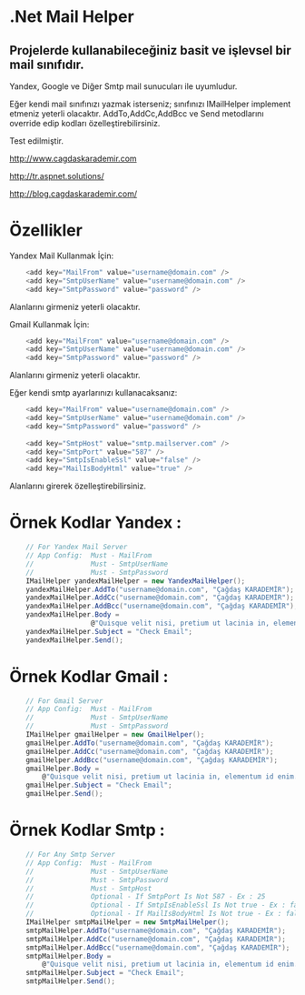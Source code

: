# .Net Mail Helper

## Projelerde kullanabileceğiniz basit ve işlevsel bir mail sınıfıdır. 

Yandex, Google ve Diğer Smtp mail sunucuları ile uyumludur. 

Eğer kendi mail sınıfınızı yazmak isterseniz; sınıfınızı IMailHelper implement etmeniz yeterli olacaktır. AddTo,AddCc,AddBcc ve Send metodlarını override edip kodları özelleştirebilirsiniz.

Test edilmiştir. 

http://www.cagdaskarademir.com

http://tr.aspnet.solutions/

http://blog.cagdaskarademir.com/


Özellikler
=========

Yandex Mail Kullanmak İçin: 

```C#
    <add key="MailFrom" value="username@domain.com" />
    <add key="SmtpUserName" value="username@domain.com" />
    <add key="SmtpPassword" value="password" />
```    
Alanlarını girmeniz yeterli olacaktır. 

Gmail Kullanmak İçin:

```C#
    <add key="MailFrom" value="username@domain.com" />
    <add key="SmtpUserName" value="username@domain.com" />
    <add key="SmtpPassword" value="password" />
```     
Alanlarını girmeniz yeterli olacaktır.

Eğer kendi smtp ayarlarınızı kullanacaksanız:
```C#
    <add key="MailFrom" value="username@domain.com" />
    <add key="SmtpUserName" value="username@domain.com" />
    <add key="SmtpPassword" value="password" />
    
    <add key="SmtpHost" value="smtp.mailserver.com" />
    <add key="SmtpPort" value="587" />
    <add key="SmtpIsEnableSsl" value="false" />
    <add key="MailIsBodyHtml" value="true" />
```    
Alanlarını girerek özelleştirebilirsiniz. 

Örnek Kodlar Yandex : 
=========
```C#
    // For Yandex Mail Server
    // App Config:  Must - MailFrom
    //              Must - SmtpUserName
    //              Must - SmtpPassword
    IMailHelper yandexMailHelper = new YandexMailHelper();
    yandexMailHelper.AddTo("username@domain.com", "Çağdaş KARADEMİR");
    yandexMailHelper.AddCc("username@domain.com", "Çağdaş KARADEMİR");
    yandexMailHelper.AddBcc("username@domain.com", "Çağdaş KARADEMİR");
    yandexMailHelper.Body =
                    @"Quisque velit nisi, pretium ut lacinia in, elementum id enim. Vivamus suscipit tortor eget felis porttitor volutpat. Curabitur arcu erat, accumsan id imperdiet et, porttitor at sem. Donec sollicitudin molestie malesuada. Lorem ipsum dolor sit amet, consectetur adipiscing elit. Proin eget tortor risus. Curabitur arcu erat, accumsan id imperdiet et, porttitor at sem. Donec sollicitudin molestie malesuada. Praesent sapien massa, convallis a pellentesque nec, egestas non nisi. Vestibulum ante ipsum primis in faucibus orci luctus et ultrices posuere cubilia Curae; Donec velit neque, auctor sit amet aliquam vel, ullamcorper sit amet ligula.";
    yandexMailHelper.Subject = "Check Email";
    yandexMailHelper.Send();
``` 

Örnek Kodlar Gmail : 
=========
```C#
    // For Gmail Server
    // App Config:  Must - MailFrom
    //              Must - SmtpUserName
    //              Must - SmtpPassword
    IMailHelper gmailHelper = new GmailHelper();
    gmailHelper.AddTo("username@domain.com", "Çağdaş KARADEMİR");
    gmailHelper.AddCc("username@domain.com", "Çağdaş KARADEMİR");
    gmailHelper.AddBcc("username@domain.com", "Çağdaş KARADEMİR");
    gmailHelper.Body =
        @"Quisque velit nisi, pretium ut lacinia in, elementum id enim. Vivamus suscipit tortor eget felis porttitor volutpat. Curabitur arcu erat, accumsan id imperdiet et, porttitor at sem. Donec sollicitudin molestie malesuada. Lorem ipsum dolor sit amet, consectetur adipiscing elit. Proin eget tortor risus. Curabitur arcu erat, accumsan id imperdiet et, porttitor at sem. Donec sollicitudin molestie malesuada. Praesent sapien massa, convallis a pellentesque nec, egestas non nisi. Vestibulum ante ipsum primis in faucibus orci luctus et ultrices posuere cubilia Curae; Donec velit neque, auctor sit amet aliquam vel, ullamcorper sit amet ligula.";
    gmailHelper.Subject = "Check Email";
    gmailHelper.Send();
```

Örnek Kodlar Smtp : 
=========
```C#
    // For Any Smtp Server
    // App Config:  Must - MailFrom
    //              Must - SmtpUserName
    //              Must - SmtpPassword
    //              Must - SmtpHost
    //              Optional - If SmtpPort Is Not 587 - Ex : 25
    //              Optional - If SmtpIsEnableSsl Is Not true - Ex : false
    //              Optional - If MailIsBodyHtml Is Not true - Ex : false
    IMailHelper smtpMailHelper = new SmtpMailHelper();
    smtpMailHelper.AddTo("username@domain.com", "Çağdaş KARADEMİR");
    smtpMailHelper.AddCc("username@domain.com", "Çağdaş KARADEMİR");
    smtpMailHelper.AddBcc("username@domain.com", "Çağdaş KARADEMİR");
    smtpMailHelper.Body =
        @"Quisque velit nisi, pretium ut lacinia in, elementum id enim. Vivamus suscipit tortor eget felis porttitor volutpat. Curabitur arcu erat, accumsan id imperdiet et, porttitor at sem. Donec sollicitudin molestie malesuada. Lorem ipsum dolor sit amet, consectetur adipiscing elit. Proin eget tortor risus. Curabitur arcu erat, accumsan id imperdiet et, porttitor at sem. Donec sollicitudin molestie malesuada. Praesent sapien massa, convallis a pellentesque nec, egestas non nisi. Vestibulum ante ipsum primis in faucibus orci luctus et ultrices posuere cubilia Curae; Donec velit neque, auctor sit amet aliquam vel, ullamcorper sit amet ligula.";
    smtpMailHelper.Subject = "Check Email";
    smtpMailHelper.Send();
```
